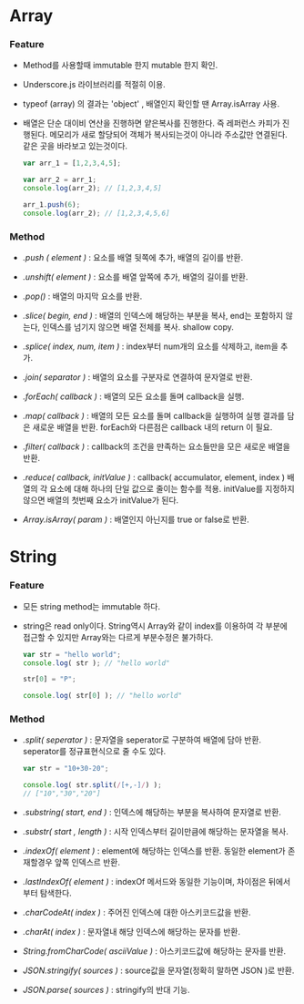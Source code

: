 # Array

### Feature

 - Method를 사용할때 immutable 한지 mutable 한지 확인.

 - Underscore.js 라이브러리를 적절히 이용.

 - typeof (array) 의 결과는 'object' , 배열인지 확인할 땐 Array.isArray 사용.

 - 배열은 단순 대이비 연산을 진행하면 얕은복사를 진행한다. 즉 레퍼런스 카피가 진행된다. 메모리가 새로 할당되어 객체가 복사되는것이 아니라 주소값만 연결된다. 같은 곳을 바라보고 있는것이다.

   ```javascript
   var arr_1 = [1,2,3,4,5];
   
   var arr_2 = arr_1;
   console.log(arr_2); // [1,2,3,4,5]
   
   arr_1.push(6);
   console.log(arr_2); // [1,2,3,4,5,6]
   ```


### Method 

 - *.push ( element )*  :  요소를 배열 뒷쪽에 추가, 배열의 길이를 반환.

 - *.unshift( element )*  :  요소를 배열 앞쪽에 추가, 배열의 길이를 반환.

 - *.pop()*  :  배열의 마지막 요소를 반환.

 - *.slice( begin, end )*  :  배열의 인덱스에 해당하는 부분을 복사, end는 포함하지 않는다, 인덱스를 넘기지 않으면 배열 전체를 복사. shallow copy.

 - *.splice( index, num, item )*  :  index부터 num개의 요소를 삭제하고, item을 추가.

 - *.join( separator )*  :  배열의 요소를 구분자로 연결하여 문자열로 반환.

 - *.forEach( callback )*  :  배열의 모든 요소를 돌며 callback을 실행.

 - *.map( callback )*  :  배열의 모든 요소를 돌며 callback을 실행하여 실행 결과를 담은 새로운 배열을 반환. forEach와 다른점은 callback 내의 return 이 필요.

 - *.filter( callback )*  :  callback의 조건을 만족하는 요소들만을 모은 새로운 배열을 반환.

 - *.reduce( callback, initValue )*  :  callback( accumulator, element, index ) 배열의 각 요소에 대해 하나의 단일 값으로 줄이는 함수를 적용. initValue를 지정하지 않으면 배열의 첫번째 요소가 initValue가 된다.

 - *Array.isArray( param )*  :  배열인지 아닌지를 true or false로 반환.




# String

### Feature

 - 모든 string method는 immutable 하다.

 - string은 read only이다. String역시 Array와 같이 index를 이용하여 각 부분에 접근할 수 있지만 Array와는 다르게 부분수정은 불가하다.

   ```javascript
   var str = "hello world";
   console.log( str ); // "hello world"
   
   str[0] = "P";
   
   console.log( str[0] ); // "hello world"
   ```



### Method

 - *.split( seperator )*  :  문자열을 seperator로 구분하여 배열에 담아 반환. seperator를 정규표현식으로 줄 수도 있다.

   ```javascript
   var str = "10+30-20";
   
   console.log( str.split(/[+,-]/) );
   // ["10","30","20"]
   ```

 - *.substring( start, end )*  :  인덱스에 해당하는 부분을 복사하여 문자열로 반환.

 - *.substr( start , length )*  :  시작 인덱스부터 길이만큼에 해당하는 문자열을 복사.

 - *.indexOf( element )*  :  element에 해당하는 인덱스를 반환. 동일한 element가 존재할경우 앞쪽 인덱스르 반환.

 - *.lastIndexOf( element )*  :  indexOf 메서드와 동일한 기능이며, 차이점은 뒤에서부터 탐색한다.

 - *.charCodeAt( index )*  :  주어진 인덱스에 대한 아스키코드값을 반환.

 - *.charAt( index )*  :  문자열내 해당 인덱스에 해당하는 문자를 반환.

 - *String.fromCharCode( asciiValue )*  :  아스키코드값에 해당하는 문자를 반환.

 - *JSON.stringify( sources )*  :  source값을 문자열(정확히 말하면 JSON )로 반환.

 - *JSON.parse( sources )*  :  stringify의 반대 기능.
